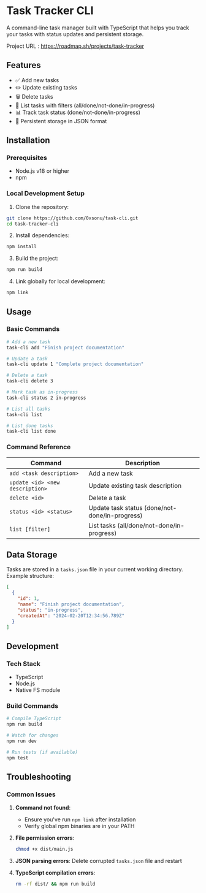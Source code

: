 # Task Tracker CLI

A command-line task manager built with TypeScript that helps you track your tasks with status updates and persistent storage.

Project URL : https://roadmap.sh/projects/task-tracker

## Features

- ✅ Add new tasks
- ✏️ Update existing tasks
- 🗑️ Delete tasks
- 📝 List tasks with filters (all/done/not-done/in-progress)
- 📊 Track task status (done/not-done/in-progress)
- 💾 Persistent storage in JSON format

## Installation

### Prerequisites

- Node.js v18 or higher
- npm

### Local Development Setup

1. Clone the repository:

```bash
git clone https://github.com/0xsonu/task-cli.git
cd task-tracker-cli
```

2. Install dependencies:

```bash
npm install
```

3. Build the project:

```bash
npm run build
```

4. Link globally for local development:

```bash
npm link
```

## Usage

### Basic Commands

```bash
# Add a new task
task-cli add "Finish project documentation"

# Update a task
task-cli update 1 "Complete project documentation"

# Delete a task
task-cli delete 3

# Mark task as in-progress
task-cli status 2 in-progress

# List all tasks
task-cli list

# List done tasks
task-cli list done
```

### Command Reference

| Command                         | Description                                    |
| ------------------------------- | ---------------------------------------------- |
| `add <task description>`        | Add a new task                                 |
| `update <id> <new description>` | Update existing task description               |
| `delete <id>`                   | Delete a task                                  |
| `status <id> <status>`          | Update task status (done/not-done/in-progress) |
| `list [filter]`                 | List tasks (all/done/not-done/in-progress)     |

## Data Storage

Tasks are stored in a `tasks.json` file in your current working directory. Example structure:

```json
[
  {
    "id": 1,
    "name": "Finish project documentation",
    "status": "in-progress",
    "createdAt": "2024-02-20T12:34:56.789Z"
  }
]
```

## Development

### Tech Stack

- TypeScript
- Node.js
- Native FS module

### Build Commands

```bash
# Compile TypeScript
npm run build

# Watch for changes
npm run dev

# Run tests (if available)
npm test
```

## Troubleshooting

### Common Issues

1. **Command not found**:

   - Ensure you've run `npm link` after installation
   - Verify global npm binaries are in your PATH

2. **File permission errors**:

   ```bash
   chmod +x dist/main.js
   ```

3. **JSON parsing errors**:
   Delete corrupted `tasks.json` file and restart

4. **TypeScript compilation errors**:
   ```bash
   rm -rf dist/ && npm run build
   ```
